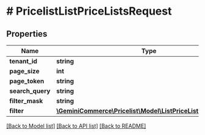 # # PricelistListPriceListsRequest


## Properties 


Name | Type | Description | Notes
------------ | ------------- | ------------- | -------------
**tenant_id**| **string** |   | [optional]
**page_size**| **int** |   | [optional]
**page_token**| **string** |   | [optional]
**search_query**| **string** |   | [optional]
**filter_mask**| **string** |   | [optional]
**filter**| [**\GeminiCommerce\Pricelist\Model\ListPriceListsRequestFilter**](ListPriceListsRequestFilter.md) |   | [optional]


[[Back to Model list]](../../README.md#models) [[Back to API list]](../../README.md#endpoints) [[Back to README]](../../README.md)

